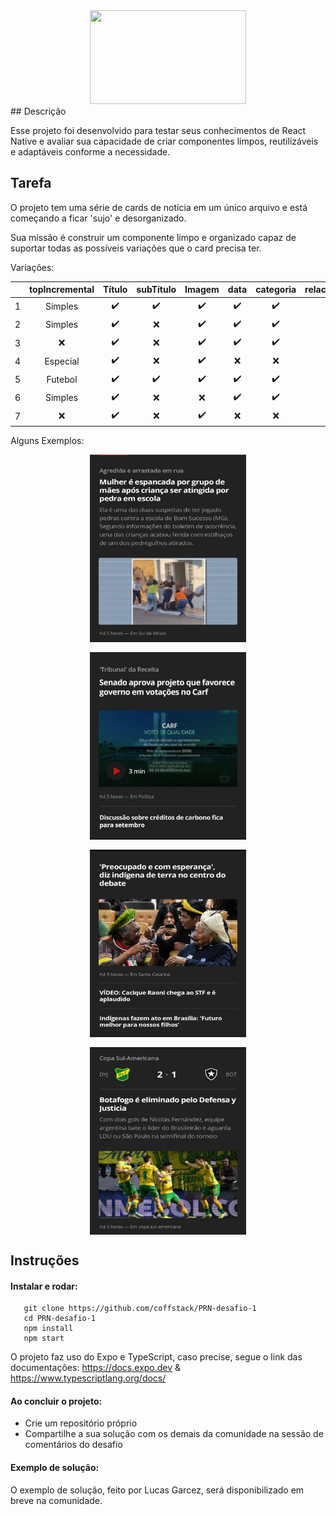 <div align="center" >    <img src="https://github.com/coffstack.png" width="250" height="150"/></div>## Descrição

Esse projeto foi desenvolvido para testar seus conhecimentos de React Native e avaliar sua capacidade de criar componentes limpos, reutilizáveis e adaptáveis conforme a necessidade.

## Tarefa

O projeto tem uma série de cards de notícia em um único arquivo e está começando a ficar 'sujo' e desorganizado.

Sua missão é construir um componente limpo e organizado capaz de suportar todas as possíveis variações que o card precisa ter.

Variações:

|     | topIncremental | Título | subTítulo | Imagem | data | categoria | relacionados |
| :-: | :------------: | :----: | :-------: | :----: | :--: | :-------: | :----------: |
|  1  |    Simples     |   ✔️   |    ✔️     |   ✔️   |  ✔️  |    ✔️     |      ❌      |
|  2  |    Simples     |   ✔️   |    ❌     |   ✔️   |  ✔️  |    ✔️     |      ✔️      |
|  3  |       ❌       |   ✔️   |    ❌     |   ✔️   |  ✔️  |    ✔️     |      ✔️      |
|  4  |    Especial    |   ✔️   |    ❌     |   ✔️   |  ❌  |    ❌     |      ❌      |
|  5  |    Futebol     |   ✔️   |    ✔️     |   ✔️   |  ✔️  |    ✔️     |      ❌      |
|  6  |    Simples     |   ✔️   |    ❌     |   ❌   |  ✔️  |    ✔️     |      ✔️      |
|  7  |       ❌       |   ✔️   |    ❌     |   ✔️   |  ❌  |    ❌     |      ❌      |

Alguns Exemplos:

<div align="center" style="display:flex;gap:1rem;justify-content:center;flex-wrap:wrap">    
   <img src="/assets/examples/1.jpg" width="250" height="300"/>
   <img src="/assets/examples/2.jpg" width="250" height="300"/>
   <img src="/assets/examples/3.jpg" width="250" height="300"/>
   <img src="/assets/examples/4.jpg" width="250" height="300"/>
</div>

## Instruções

#### Instalar e rodar:

```
   git clone https://github.com/coffstack/PRN-desafio-1
   cd PRN-desafio-1
   npm install
   npm start
```

O projeto faz uso do Expo e TypeScript, caso precise, segue o link das documentações: https://docs.expo.dev & https://www.typescriptlang.org/docs/

#### Ao concluir o projeto:

- Crie um repositório próprio
- Compartilhe a sua solução com os demais da comunidade na sessão de comentários do desafio

#### Exemplo de solução:

O exemplo de solução, feito por Lucas Garcez, será disponibilizado em breve na comunidade.
